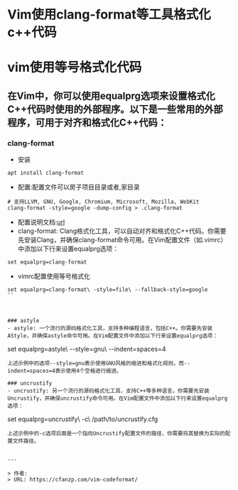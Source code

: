 # Vim使用clang-format等工具格式化c++代码


<!--more-->
# vim使用等号格式化代码
## 在Vim中，你可以使用equalprg选项来设置格式化C++代码时使用的外部程序。以下是一些常用的外部程序，可用于对齐和格式化C++代码：

### clang-format
- 安装
```
apt install clang-format
```
- 配置:配置文件可以房子项目目录或者,家目录
```
# 支持LLVM, GNU, Google, Chromium, Microsoft, Mozilla, WebKit
clang-format -style=google -dump-config > .clang-format
```
- 配置说明文档:[url](https://clang.llvm.org/docs/ClangFormatStyleOptions.html)
- clang-format: Clang格式化工具，可以自动对齐和格式化C++代码。你需要先安装Clang，并确保clang-format命令可用。在Vim配置文件（如.vimrc）中添加以下行来设置equalprg选项：
```
set equalprg=clang-format
```

- vimrc配置使用等号格式化
```
set equalprg=clang-format\ -style=file\ --fallback-style=google
``



### astyle
- astyle: 一个流行的源码格式化工具，支持多种编程语言，包括C++。你需要先安装AStyle，并确保astyle命令可用。在Vim配置文件中添加以下行来设置equalprg选项：

```
set equalprg=astyle\ --style=gnu\ --indent=spaces=4
```
上述示例中的选项--style=gnu表示使用GNU风格的缩进和格式化规则，而--indent=spaces=4表示使用4个空格进行缩进。

### uncrustify
- uncrustify: 另一个流行的源码格式化工具，支持C++等多种语言。你需要先安装Uncrustify，并确保uncrustify命令可用。在Vim配置文件中添加以下行来设置equalprg选项：
```

set equalprg=uncrustify\ -c\ /path/to/uncrustify.cfg
```
上述示例中的-c选项后面是一个指向Uncrustify配置文件的路径，你需要将其替换为实际的配置文件路径。


---

> 作者:   
> URL: https://cfanzp.com/vim-codeformat/  

